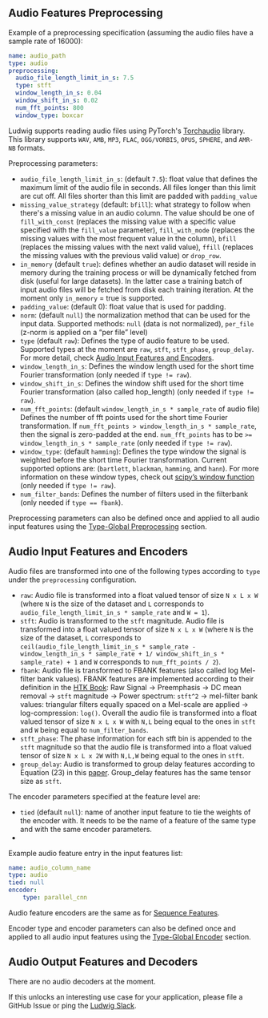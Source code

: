 ## Audio Features Preprocessing

Example of a preprocessing specification (assuming the audio files have a sample rate of 16000):

```yaml
name: audio_path
type: audio
preprocessing:
  audio_file_length_limit_in_s: 7.5
  type: stft
  window_length_in_s: 0.04
  window_shift_in_s: 0.02
  num_fft_points: 800
  window_type: boxcar
```

Ludwig supports reading audio files using PyTorch's [Torchaudio](https://pytorch.org/audio/stable/index.html) library. This library supports `WAV`, `AMB`, `MP3`, `FLAC`, `OGG/VORBIS`, `OPUS`, `SPHERE`, and `AMR-NB` formats.

Preprocessing parameters:

- `audio_file_length_limit_in_s`: (default `7.5`): float value that defines the maximum limit of the audio file in seconds. All files longer than this limit are cut off. All files shorter than this limit are padded with `padding_value`
- `missing_value_strategy` (default: `bfill`): what strategy to follow when there's a missing value in an audio column. The value should be one of `fill_with_const` (replaces the missing value with a specific value specified with the `fill_value` parameter), `fill_with_mode` (replaces the missing values with the most frequent value in the column), `bfill` (replaces the missing values with the next valid value), `ffill` (replaces the missing values with the previous valid value) or `drop_row`.
- `in_memory` (default `true`): defines whether an audio dataset will reside in memory during the training process or will be dynamically fetched from disk (useful for large datasets). In the latter case a training batch of input audio files will be fetched from disk each training iteration. At the moment only `in_memory` = true is supported.
- `padding_value`: (default 0): float value that is used for padding.
- `norm`: (default `null`) the normalization method that can be used for the input data. Supported methods: `null` (data is not normalized), `per_file` (z-norm is applied on a “per file” level)
- `type` (default `raw`): Defines the type of audio feature to be used. Supported types at the moment are `raw`, `stft`, `stft_phase`, `group_delay`. For more detail, check [Audio Input Features and Encoders](#audio-input-features-and-encoders).
- `window_length_in_s`: Defines the window length used for the short time Fourier transformation (only needed if `type != raw`).
- `window_shift_in_s`: Defines the window shift used for the short time Fourier transformation (also called hop_length) (only needed if `type != raw`).
- `num_fft_points`: (default `window_length_in_s * sample_rate` of audio file) Defines the number of fft points used for the short time Fourier transformation. If `num_fft_points > window_length_in_s * sample_rate`, then the signal is zero-padded at the end. `num_fft_points` has to be `>= window_length_in_s * sample_rate` (only needed if `type != raw`).
- `window_type`: (default `hamming`): Defines the type window the signal is weighted before the short time Fourier transformation. Current supported options are: (`bartlett`, `blackman`, `hamming`, and `hann`). For more information on these window types, check out [scipy’s window function](https://docs.scipy.org/doc/scipy/reference/generated/scipy.signal.get_window.html) (only needed if `type != raw`).
- `num_filter_bands`: Defines the number of filters used in the filterbank (only needed if `type == fbank`).

Preprocessing parameters can also be defined once and applied to all audio input features using the [Type-Global Preprocessing](../defaults.md#type-global-preprocessing) section.

## Audio Input Features and Encoders

Audio files are transformed into one of the following types according to `type` under the `preprocessing` configuration.

- `raw`: Audio file is transformed into a float valued tensor of size `N x L x W` (where `N` is the size of the dataset and `L` corresponds to `audio_file_length_limit_in_s * sample_rate` and `W = 1`).
- `stft`: Audio is transformed to the `stft` magnitude. Audio file is transformed into a float valued tensor of size `N x L x W` (where `N` is the size of the dataset, `L` corresponds to `ceil(audio_file_length_limit_in_s * sample_rate - window_length_in_s * sample_rate + 1/ window_shift_in_s * sample_rate) + 1` and `W` corresponds to `num_fft_points / 2`).
- `fbank`: Audio file is transformed to FBANK features (also called log Mel-filter bank values). FBANK features are implemented according to their definition in the [HTK Book](http://www.inf.u-szeged.hu/~tothl/speech/htkbook.pdf): Raw Signal -> Preemphasis -> DC mean removal -> `stft` magnitude -> Power spectrum: `stft^2` -> mel-filter bank values: triangular filters equally spaced on a Mel-scale are applied -> log-compression: `log()`. Overall the audio file is transformed into a float valued tensor of size `N x L x W` with `N,L` being equal to the ones in `stft` and `W` being equal to `num_filter_bands`.
- `stft_phase`: The phase information for each stft bin is appended to the `stft` magnitude so that the audio file is transformed into a float valued tensor of size `N x L x 2W` with `N,L,W` being equal to the ones in `stft`.
- `group_delay`: Audio is transformed to group delay features according to Equation (23) in this [paper](https://www.ias.ac.in/article/fullyext/sadh/036/05/0745-0782). Group_delay features has the same tensor size as `stft`.

The encoder parameters specified at the feature level are:

- `tied` (default `null`): name of another input feature to tie the weights of the encoder with. It needs to be the name of
a feature of the same type and with the same encoder parameters.
-

Example audio feature entry in the input features list:

```yaml
name: audio_column_name
type: audio
tied: null
encoder: 
    type: parallel_cnn
```

Audio feature encoders are the same as for [Sequence Features](../sequence_features#sequence-input-features-and-encoders).

Encoder type and encoder parameters can also be defined once and applied to all audio input features using the [Type-Global Encoder](../defaults.md#type-global-encoder) section.

## Audio Output Features and Decoders

There are no audio decoders at the moment.

If this unlocks an interesting use case for your application, please file a GitHub Issue or ping the
[Ludwig Slack](https://join.slack.com/t/ludwig-ai/shared_invite/zt-mrxo87w6-DlX5~73T2B4v_g6jj0pJcQ).
